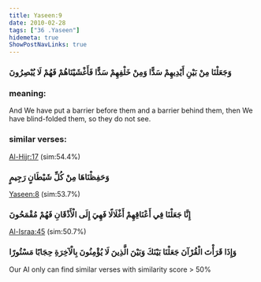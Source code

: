 ```yaml
---
title: Yaseen:9
date: 2010-02-28
tags: ["36 .Yaseen"]
hidemeta: true 
ShowPostNavLinks: true 
---
```

### وَجَعَلْنَا مِنْ بَيْنِ أَيْدِيهِمْ سَدًّا وَمِنْ خَلْفِهِمْ سَدًّا فَأَغْشَيْنَاهُمْ فَهُمْ لَا يُبْصِرُونَ
### meaning: 
And We have put a barrier before them and a barrier behind them, then We have blind-folded them, so they do not see.
### similar verses: 

[Al-Hijr:17](/15/17) (sim:54.4%)

### وَحَفِظْنَاهَا مِنْ كُلِّ شَيْطَانٍ رَجِيمٍ

[Yaseen:8](/36/8) (sim:53.7%)

### إِنَّا جَعَلْنَا فِي أَعْنَاقِهِمْ أَغْلَالًا فَهِيَ إِلَى الْأَذْقَانِ فَهُمْ مُقْمَحُونَ

[Al-Israa:45](/17/45) (sim:50.7%)

### وَإِذَا قَرَأْتَ الْقُرْآنَ جَعَلْنَا بَيْنَكَ وَبَيْنَ الَّذِينَ لَا يُؤْمِنُونَ بِالْآخِرَةِ حِجَابًا مَسْتُورًا

Our AI only can find similar verses with similarity score > 50% 

